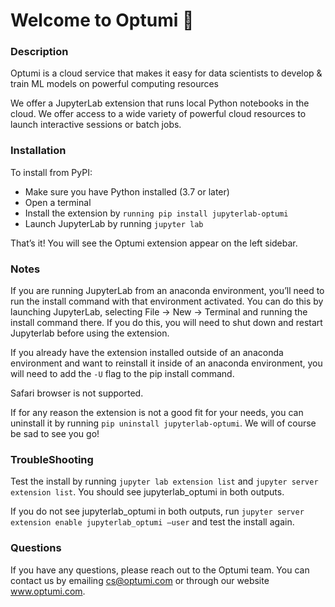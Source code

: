 # **Welcome to Optumi 👋**

### Description

Optumi is a cloud service that makes it easy for data scientists to develop & train ML models on powerful computing resources

We offer a JupyterLab extension that runs local Python notebooks in the cloud. We offer access to a wide variety of powerful cloud resources to launch interactive sessions or batch jobs.

### Installation

To install from PyPI:

- Make sure you have Python installed (3.7 or later)
- Open a terminal
- Install the extension by ```running pip install jupyterlab-optumi```
- Launch JupyterLab by running ```jupyter lab```

That’s it! You will see the Optumi extension appear on the left sidebar.

### Notes

If you are running JupyterLab from an anaconda environment, you’ll need to run the install command with that environment activated. You can do this by launching JupyterLab, selecting File -> New -> Terminal and running the install command there. If you do this, you will need to shut down and restart Jupyterlab before using the extension.

If you already have the extension installed outside of an anaconda environment and want to reinstall it inside of an anaconda environment, you will need to add the ```-U``` flag to the pip install command.

Safari browser is not supported.

If for any reason the extension is not a good fit for your needs, you can uninstall it by running ```pip uninstall jupyterlab-optumi```. We will of course be sad to see you go!

### TroubleShooting

Test the install by running ```jupyter lab extension list``` and ```jupyter server extension list```. You should see jupyterlab_optumi in both outputs.

If you do not see jupyterlab_optumi in both outputs, run ```jupyter server extension enable jupyterlab_optumi –user``` and test the install again.

### Questions

If you have any questions, please reach out to the Optumi team. You can contact us by emailing cs@optumi.com or through our website www.optumi.com.

